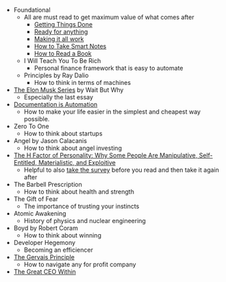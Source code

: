 - Foundational
	- All  are must read to get maximum value of what comes after
		 - [Getting Things Done](https://www.amazon.com/Getting-Things-Done-Stress-Free-Productivity-ebook/dp/B00KWG9M2E/ref=sr_1_2?crid=N9JDKHPMC4UU&dchild=1&keywords=getting%20things%20done&qid=1595143175&s=digital-text&sprefix=getting,digital-text,176&sr=1-2)
		 - [Ready for anything](https://www.amazon.com/gp/product/B000OIZUP8/ref=dbs_a_def_rwt_bibl_vppi_i3)
		 - [Making it all work](https://www.amazon.com/gp/product/B001AO0GRC/ref=dbs_a_def_rwt_bibl_vppi_i2)
		 - [How to Take Smart Notes](https://www.amazon.com/How-Take-Smart-Notes-Nonfiction-ebook/dp/B06WVYW33Y)
		 - [How to Read a Book](https://www.amazon.com/How-Read-Book-Touchstone-ebook/dp/B004PYDAPE/ref=sr_1_2?dchild=1&keywords=how%20to%20read%20a%20book&qid=1595143248&s=digital-text&sr=1-2) 
	 - I Will Teach You To Be Rich
		 - Personal finance framework that is easy to automate
	 - Principles by Ray Dalio
		 - How to think in terms of machines
 - [The Elon Musk Series](https://waitbutwhy.com/2017/03/elon-musk-post-series.html) by Wait But Why
	 - Especially the last essay
 - [Documentation is Automation](https://cacm.acm.org/magazines/2018/6/228040-documentation-is-automation/fulltext)
	 - How to make your life easier in the simplest and cheapest way possible.
 - Zero To One
	 - How to think about startups
 - Angel by Jason Calacanis
	 - How to think about angel investing
 - [The H Factor of Personality: Why Some People Are Manipulative, Self-Entitled, Materialistic, and Exploitive](https://www.amazon.com/dp/B00DV3LRY6/ref=dp-kindle-redirect?_encoding=UTF8&btkr=1)
	 - Helpful to also [take the survey](https://hexaco.org/hexaco-online) before you read and then take it again after
 - The Barbell Prescription
	- How to think about health and strength
 - The Gift of Fear
	 - The importance of trusting your instincts
 - Atomic Awakening
	 - History of physics and nuclear engineering
 - Boyd by Robert Coram
	 - How to think about winning
 - Developer Hegemony
	 - Becoming an efficiencer 
 - [The Gervais Principle](https://www.ribbonfarm.com/2009/10/07/the-gervais-principle-or-the-office-according-to-the-office/)
	 - How to navigate any for profit company
 - [The Great CEO Within](https://www.amazon.com/Great-CEO-Within-Tactical-Building-ebook/dp/B07ZLGQZYC/ref=sr_1_2?dchild=1&keywords=ceo%20within&qid=1595143316&s=digital-text&sr=1-2)

<!--stackedit_data:
eyJoaXN0b3J5IjpbMTA2ODE5Nzc5MiwxMTIxMzIxNDAxLDE3Mj
M5OTM5MSwxNDE3ODc0OTIyXX0=
-->